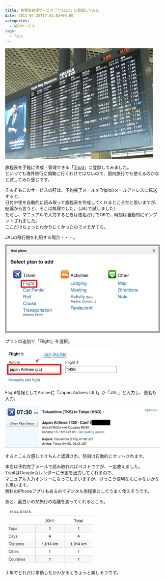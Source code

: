 ```yaml
---
title: 旅程表管理サービス「Tripit」に登録してみた
date: 2011-04-25T17:03:03+00:00
categories:
  - WEBサービス
tags:
  - Tips
---
```

![tripit1](./a0050_000039.jpg)

旅程表を手軽に作成・管理できる「[Tripit][1]」に登録してみました。  
といっても海外旅行に頻繁に行くわけではないので、国内旅行でも使えるのかなと試してみた感じです。

そもそもこのサービスの肝は、予約完了メールをTripitのメールアドレスに転送すると、  
日付や便を自動的に読み取って旅程表を作成してくれるところだと思いますが、  
結論から言うと、そこは無理でした。（JALで試しました）  
ただし、マニュアルで入力するときは便名だけでOKで、時刻は自動的にインプットされました。  
ここだけちょっとわかりにくかったのでメモがてら。

JALの飛行機を利用する場合・・・。

![tripit2](./TripIt-A-trip-to-Tokyo-Japan-in-May-2011.png)

プランの追加で「Flight」を選択。

![tripit3](./TripIt-Online-travel-itinerary-and-trip-planner.png)

Flight情報としてAirlineに「Japan Airlines (JL)」か「JAL」と入力し、便名も入力。

![tripit4](./TripIt-A-trip-to-Tokyo-Japan-in-May-2011-1.png)

するとこんな感じできちんと認識され、時刻は自動的にセットされます。

本当は予約完了メールで読み取れればベストですが、一応使えました。  
TripitはGoogleカレンダーに予定を出力してくれるので、  
マニュアル入力オンリーになってしまいますが、けっこう便利なんじゃないかなと思います。  
無料のiPhoneアプリもあるのでデジタル旅程表としてうまく使えそうです。

あと、面白いのが旅行の距離を測ってくれるところ。

![tripit5](./TripIt-Online-travel-itinerary-and-trip-planner-1.png)

１年でどれだけ移動したかわかるとちょっと楽しそうです。

 [1]: http://www.tripit.com/
